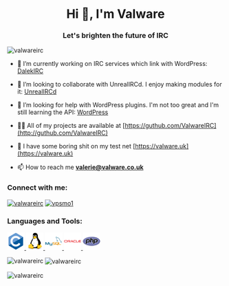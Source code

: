<h1 align="center">Hi 👋, I'm Valware</h1>
<h3 align="center">Let's brighten the future of IRC</h3>

<p align="left"> <img src="https://komarev.com/ghpvc/?username=valwareirc&label=Profile%20views&color=0e75b6&style=flat" alt="valwareirc" /> </p>

- 🔭 I’m currently working on IRC services which link with WordPress: [DalekIRC](https://github.com/DalekIRC/)

- 👯 I’m looking to collaborate with UnrealIRCd. I enjoy making modules for it: [UnrealIRCd](https://github.com/unrealircd/unrealircd)

- 🤝 I’m looking for help with WordPress plugins. I'm not too great and I'm still learning the API: [WordPress](https://github.com/wordpress/wordpress)

- 👨‍💻 All of my projects are available at [https://guthub.com/ValwareIRC](http://guthub.com/ValwareIRC)

- 📝 I have some boring shit on my test net [https://valware.uk](https://valware.uk)

- 📫 How to reach me **valerie@valware.co.uk**

<h3 align="left">Connect with me:</h3>
<p align="left">
<a href="https://twitter.com/valwareirc" target="blank"><img align="center" src="https://raw.githubusercontent.com/rahuldkjain/github-profile-readme-generator/master/src/images/icons/Social/twitter.svg" alt="valwareirc" height="30" width="40" /></a>
<a href="https://fb.com/vpsmo1" target="blank"><img align="center" src="https://raw.githubusercontent.com/rahuldkjain/github-profile-readme-generator/master/src/images/icons/Social/facebook.svg" alt="vpsmo1" height="30" width="40" /></a>
</p>

<h3 align="left">Languages and Tools:</h3>
<p align="left"> <a href="https://www.cprogramming.com/" target="_blank" rel="noreferrer"> <img src="https://raw.githubusercontent.com/devicons/devicon/master/icons/c/c-original.svg" alt="c" width="40" height="40"/> </a> <a href="https://www.linux.org/" target="_blank" rel="noreferrer"> <img src="https://raw.githubusercontent.com/devicons/devicon/master/icons/linux/linux-original.svg" alt="linux" width="40" height="40"/> </a> <a href="https://www.mysql.com/" target="_blank" rel="noreferrer"> <img src="https://raw.githubusercontent.com/devicons/devicon/master/icons/mysql/mysql-original-wordmark.svg" alt="mysql" width="40" height="40"/> </a> <a href="https://www.oracle.com/" target="_blank" rel="noreferrer"> <img src="https://raw.githubusercontent.com/devicons/devicon/master/icons/oracle/oracle-original.svg" alt="oracle" width="40" height="40"/> </a> <a href="https://www.php.net" target="_blank" rel="noreferrer"> <img src="https://raw.githubusercontent.com/devicons/devicon/master/icons/php/php-original.svg" alt="php" width="40" height="40"/> </a> </p>

<p><img align="left" src="https://github-readme-stats.vercel.app/api/top-langs?username=valwareirc&show_icons=true&locale=en&layout=compact" alt="valwareirc" /></p>

<p>&nbsp;<img align="center" src="https://github-readme-stats.vercel.app/api?username=valwareirc&show_icons=true&locale=en" alt="valwareirc" /></p>

<p><img align="center" src="https://github-readme-streak-stats.herokuapp.com/?user=valwareirc&" alt="valwareirc" /></p>

